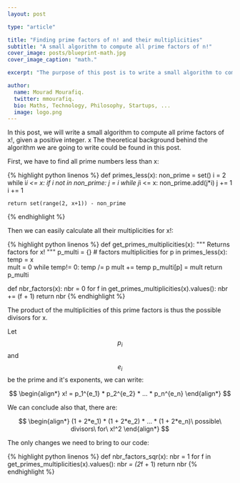 ```yaml
---
layout: post

type: "article"

title: "Finding prime factors of n! and their multiplicities"
subtitle: "A small algorithm to compute all prime factors of n!"
cover_image: posts/blueprint-math.jpg
cover_image_caption: "math."

excerpt: "The purpose of this post is to write a small algorithm to compute all prime factors of n!, given a positive integer n."

author:
  name: Mourad Mourafiq.
  twitter: mmourafiq.
  bio: Maths, Technology, Philosophy, Startups, ...
  image: logo.png
---
```


In this post, we will write a small algorithm to compute all prime factors of x!, given a positive integer. x The theoretical background behind the algorithm we are going to write could be found in this post.

First, we have to find all prime numbers less than x:

{% highlight python linenos %}
def primes_less(x):
    non_prime = set()
    i = 2
    while i*i <= x:
        if i not in non_prime:
            j = i
            while j*i <= x:
                non_prime.add(j*i)
                j += 1
        i += 1

    return set(range(2, x+1)) - non_prime
{% endhighlight %}

Then we  can easily calculate all their multiplicities for x!:

{% highlight python linenos %}
def get_primes_multiplicities(x):
    """
    Returns factors for x!
    """
    p_multi = {}  # factors multiplicities
    for p in primes_less(x):
        temp = x  
        mult = 0
        while temp!= 0:
            temp /= p
            mult += temp
        p_multi[p] = mult
    return p_multi

def nbr_factors(x):
    nbr = 0
    for f in get_primes_multiplicities(x).values():
        nbr += (f + 1)
    return nbr
{% endhighlight %}

The product of the multiplicities of this prime factors is thus the possible divisors for x.

Let $$p_i$$ and $$e_i$$ be the prime and it's exponents, we can write:

$$
\begin{align*}
x! = p_1^{e_1} * p_2^{e_2} * ... * p_n^{e_n}
\end{align*}
$$

We can conclude also that, there are:

$$
\begin{align*}
(1 + 2*e_1) * (1 + 2*e_2) * ... * (1 + 2*e_n)\ possible\ divisors\ for\ x!^2
\end{align*}
$$

The only changes we need to bring to our code:

{% highlight python linenos %}
def nbr_factors_sqr(x):
    nbr = 1
    for f in get_primes_multiplicities(x).values():
        nbr *= (2*f + 1)
    return nbr
{% endhighlight %}
